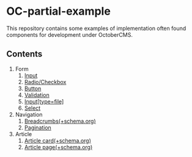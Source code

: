 # OC-partial-example

This repository contains some examples of implementation often found components for development under OctoberCMS.

## Contents

1. Form
   1. [Input](components/form/input)
   2. [Radio/Checkbox](components/form/radio)
   3. [Button](components/form/button)
   4. [Validation](/components/form/validation)
   5. [Input[type=file]](/components/form/input-file)
   6. [Select](/components/form/select)
2. Navigation
   1. [Breadcrumbs(+schema.org)](/components/navigation/breadcrumbs)
   2. [Pagination](/components/navigation/pagination)
3. Article
   1. [Article card(+schema.org)](/components/article/article-card)
   2. [Article page(+schema.org)](/components/article/article-page)

  
